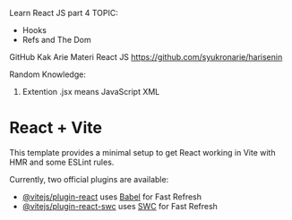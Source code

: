 Learn React JS part 4
TOPIC:

- Hooks
- Refs and The Dom

GitHub Kak Arie
Materi React JS
https://github.com/syukronarie/harisenin

Random Knowledge:

1. Extention .jsx means JavaScript XML

# React + Vite

This template provides a minimal setup to get React working in Vite with HMR and some ESLint rules.

Currently, two official plugins are available:

- [@vitejs/plugin-react](https://github.com/vitejs/vite-plugin-react/blob/main/packages/plugin-react/README.md) uses [Babel](https://babeljs.io/) for Fast Refresh
- [@vitejs/plugin-react-swc](https://github.com/vitejs/vite-plugin-react-swc) uses [SWC](https://swc.rs/) for Fast Refresh
